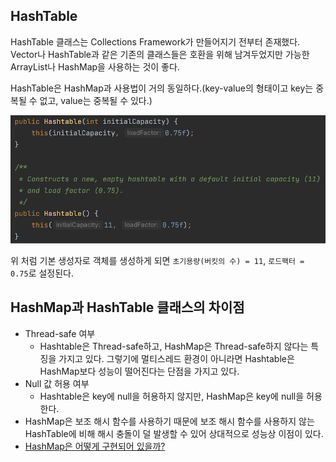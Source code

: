 ## HashTable

HashTable 클래스는 Collections Framework가 만들어지기 전부터 존재했다. Vector나 HashTable과 같은 기존의 클래스들은 호환을 위해 남겨두었지만 가능한 ArrayList나 HashMap을 사용하는 것이 좋다.

HashTable은 HashMap과 사용법이 거의 동일하다.(key-value의 형태이고 key는 중복될 수 없고, value는 중복될 수 있다.)

![img](https://github.com/dilmah0203/TIL/blob/main/Image/HashTable.png)

위 처럼 기본 생성자로 객체를 생성하게 되면 `초기용량(버킷의 수) = 11`, `로드팩터 = 0.75`로 설정된다.

## HashMap과 HashTable 클래스의 차이점

- Thread-safe 여부
  - Hashtable은 Thread-safe하고, HashMap은 Thread-safe하지 않다는 특징을 가지고 있다. 그렇기에 멀티스레드 환경이 아니라면 Hashtable은 HashMap보다 성능이 떨어진다는 단점을 가지고 있다.
- Null 값 허용 여부
  - Hashtable은 key에 null을 허용하지 않지만, HashMap은 key에 null을 허용한다.
- HashMap은 보조 해시 함수를 사용하기 때문에 보조 해시 함수를 사용하지 않는 HashTable에 비해 해시 충돌이 덜 발생할 수 있어 상대적으로 성능상 이점이 있다. 
- [HashMap은 어떻게 구현되어 있을까?](https://dilmah0203.github.io/HashMap/)
